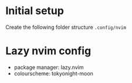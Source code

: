 # Initial setup

Create the following folder structure `.config/nvim`

# Lazy nvim config

- package manager: lazy.nvim
- colourscheme: tokyonight-moon
